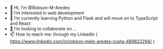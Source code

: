 - 👋 Hi, I’m @Robson-M-Aredes
- 👀 I’m interested in web development
- 🌱 I’m currently learning Python and Flask and will move on to TypeScript and React
- 💞️ I’m looking to collaborate on ...
- 📫 How to reach me: through my Linkedin ( https://www.linkedin.com/in/robson-melo-aredes-costa-489822294/ )

<!---
Robson-M-Aredes/Robson-M-Aredes is a ✨ special ✨ repository because its `README.md` (this file) appears on your GitHub profile.
You can click the Preview link to take a look at your changes.
--->
